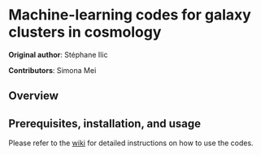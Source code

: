 # Machine-learning codes for galaxy clusters in cosmology

**Original author**: Stéphane Ilic

**Contributors**: Simona Mei

## Overview

## Prerequisites, installation, and usage

Please refer to the [wiki](https://github.com/s-ilic/ML_clusters_project/wiki) for detailed instructions on how to use the codes.
